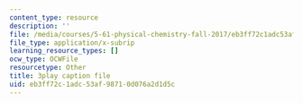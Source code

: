 ```yaml
---
content_type: resource
description: ''
file: /media/courses/5-61-physical-chemistry-fall-2017/eb3ff72c1adc53af98710d076a2d1d5c_Z0ALwCckM24.vtt
file_type: application/x-subrip
learning_resource_types: []
ocw_type: OCWFile
resourcetype: Other
title: 3play caption file
uid: eb3ff72c-1adc-53af-9871-0d076a2d1d5c
---
```

